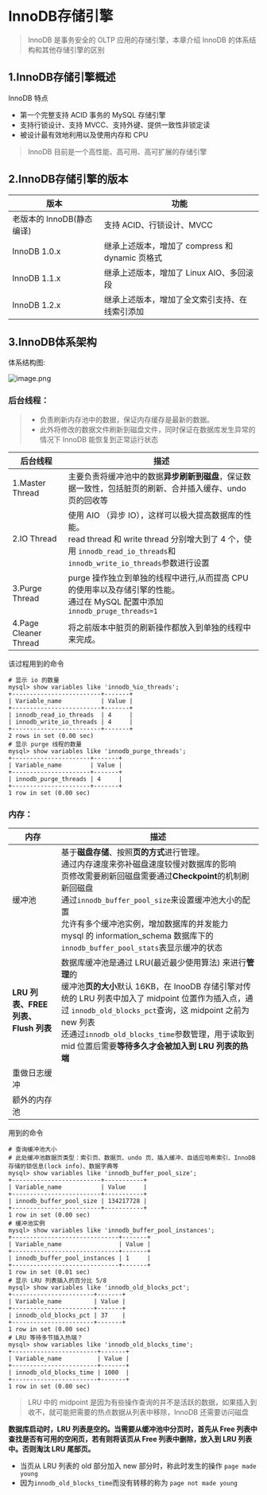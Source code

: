 # InnoDB存储引擎

> InnoDB 是事务安全的 OLTP 应用的存储引擎，本章介绍 InnoDB 的体系结构和其他存储引擎的区别

## 1.InnoDB存储引擎概述

InnoDB 特点

- 第一个完整支持 ACID 事务的 MySQL 存储引擎
- 支持行锁设计、支持 MVCC、支持外键、提供一致性非锁定读
- 被设计最有效地利用以及使用内存和 CPU

> InnoDB 目前是一个高性能、高可用、高可扩展的存储引擎

## 2.InnoDB存储引擎的版本

| 版本                      | 功能                                            |
| ------------------------- | ----------------------------------------------- |
| 老版本的 InnoDB(静态编译) | 支持 ACID、行锁设计、MVCC                       |
| InnoDB 1.0.x              | 继承上述版本，增加了 compress 和 dynamic 页格式 |
| InnoDB 1.1.x              | 继承上述版本，增加了 Linux AIO、多回滚段        |
| InnoDB 1.2.x              | 继承上述版本，增加了全文索引支持、在线索引添加  |

## 3.InnoDB体系架构

体系结构图:

![image.png](http://ww1.sinaimg.cn/large/006rAlqhly1gblq76ln4gj30zo0lgdik.jpg)

### 后台线程：

> - 负责刷新内存池中的数据，保证内存缓存是最新的数据。
> - 此外将修改的数据文件刷新到磁盘文件，同时保证在数据库发生异常的情况下 InnoDB 能恢复到正常运行状态

| 后台线程              | 描述                                                         |
| --------------------- | ------------------------------------------------------------ |
| 1.Master Thread       | 主要负责将缓冲池中的数据**异步刷新到磁盘**，保证数据一致性，包括脏页的刷新、合并插入缓存、undo 页的回收等 |
| 2.IO Thread           | 使用 AIO （异步 IO），这样可以极大提高数据库的性能。<br />read thread 和 write thread 分别增大到了 4 个，使用 `innodb_read_io_threads`和`innodb_write_io_threads`参数进行设置 |
| 3.Purge Thread        | purge 操作独立到单独的线程中进行,从而提高 CPU 的使用率以及存储引擎的性能。<br />通过在 MySQL 配置中添加 `innodb_pruge_threads=1` |
| 4.Page Cleaner Thread | 将之前版本中脏页的刷新操作都放入到单独的线程中来完成。       |

该过程用到的命令

```mysql
# 显示 io 的数量
mysql> show variables like 'innodb_%io_threads';
+-------------------------+-------+
| Variable_name           | Value |
+-------------------------+-------+
| innodb_read_io_threads  | 4     |
| innodb_write_io_threads | 4     |
+-------------------------+-------+
2 rows in set (0.00 sec)
# 显示 purge 线程的数量
mysql> show variables like 'innodb_purge_threads';
+----------------------+-------+
| Variable_name        | Value |
+----------------------+-------+
| innodb_purge_threads | 4     |
+----------------------+-------+
1 row in set (0.00 sec)
```

### 内存：

| 内存                                | 描述                                                         |
| ----------------------------------- | ------------------------------------------------------------ |
| 缓冲池                              | 基于**磁盘存储**、按照**页的方式**进行管理。<br />通过内存速度来弥补磁盘速度较慢对数据库的影响<br />页修改需要刷新回磁盘需要通过**Checkpoint**的机制刷新回磁盘<br />通过`innodb_buffer_pool_size`来设置缓冲池大小的配置<br />允许有多个缓冲池实例，增加数据库的并发能力<br />mysql 的 information_schema 数据库下的 `innodb_buffer_pool_stats`表显示缓冲的状态 |
| **LRU 列表、FREE 列表、Flush 列表** | 数据库缓冲池是通过 LRU(最近最少使用算法) 来进行**管理**的<br />缓冲池**页的大小**默认 16KB，在 InooDB 存储引擎对传统的 LRU 列表中加入了 midpoint 位置作为插入点，通过 `innodb_old_blocks_pct`查询，这 midpoint 之前为 new 列表<br />还通过`innodb_old_blocks_time`参数管理，用于读取到 mid 位置后需要**等待多久才会被加入到 LRU 列表的热端** |
| 重做日志缓冲                        |                                                              |
| 额外的内存池                        |                                                              |

用到的命令

```mysql
# 查询缓冲池大小
# 此处缓冲池数据页类型：索引页、数据页、undo 页、插入缓冲、自适应哈希索引、InnoDB存储的锁信息(lock info)、数据字典等
mysql> show variables like 'innodb_buffer_pool_size';
+-------------------------+-----------+
| Variable_name           | Value     |
+-------------------------+-----------+
| innodb_buffer_pool_size | 134217728 |
+-------------------------+-----------+
1 row in set (0.00 sec)
# 缓冲池实例
mysql> show variables like 'innodb_buffer_pool_instances';
+------------------------------+-------+
| Variable_name                | Value |
+------------------------------+-------+
| innodb_buffer_pool_instances | 1     |
+------------------------------+-------+
1 row in set (0.01 sec)
# 显示 LRU 列表插入的百分比 5/8
mysql> show variables like 'innodb_old_blocks_pct';
+-----------------------+-------+
| Variable_name         | Value |
+-----------------------+-------+
| innodb_old_blocks_pct | 37    |
+-----------------------+-------+
1 row in set (0.00 sec)
# LRU 等待多节插入热端？
mysql> show variables like 'innodb_old_blocks_time';
+------------------------+-------+
| Variable_name          | Value |
+------------------------+-------+
| innodb_old_blocks_time | 1000  |
+------------------------+-------+
1 row in set (0.00 sec)
```

> LRU 中的 midpoint 是因为有些操作查询的并不是活跃的数据，如果插入到收不，就可能把需要的热点数据从列表中移除，InnoDB 还需要访问磁盘

**数据库启动时，LRU 列表是空的。当需要从缓冲池中分页时，首先从 Free 列表中查找是否有可用的空闲页，若有则将该页从 Free 列表中删除，放入到 LRU 列表中。否则淘汰 LRU 尾部页。**

- 当页从 LRU 列表的 old 部分加入 new 部分时，称此时发生的操作 `page made young`
- 因为`innodb_old_blocks_time`而没有转移的称为 `page not made young`